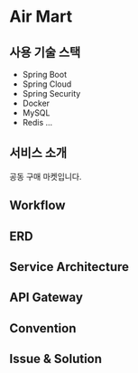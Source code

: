 # Air Mart

## 사용 기술 스택
- Spring Boot
- Spring Cloud
- Spring Security
- Docker
- MySQL
- Redis
...

## 서비스 소개
공동 구매 마켓입니다.

## Workflow

## ERD

## Service Architecture

## API Gateway

## Convention

## Issue & Solution
